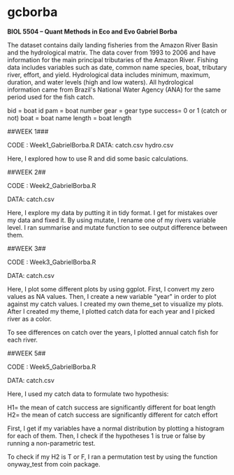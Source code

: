 # gcborba

**BIOL 5504 – Quant Methods in Eco and Evo
Gabriel Borba**

  The dataset contains daily landing fisheries from the Amazon River Basin and the hydrological matrix. The data cover from 1993 to 2006 and have information for the main principal tributaries of the Amazon River. Fishing data includes variables such as date, common name species, boat, tributary river, effort, and yield. Hydrological data includes minimum, maximum, duration, and water levels (high and low waters). All hydrological information came from Brazil's National Water Agency (ANA) for the same period used for the fish catch. 

bid = boat id
pam = boat number 
gear = gear type
success= 0 or 1 (catch or not)
boat = boat name
length = boat length 

##WEEK 1###

CODE : Week1_GabrielBorba.R
DATA: catch.csv
      hydro.csv

Here, I explored how to use R and did some basic calculations.

##WEEK 2##

CODE : Week2_GabrielBorba.R

DATA: catch.csv
      
Here, I explore my data by putting it in tidy format. I get for mistakes over my data and fixed it. By using mutate, I rename one of my rivers variable level. I ran summarise and mutate function to see output difference between them. 

##WEEK 3##

CODE : Week3_GabrielBorba.R

DATA: catch.csv
      
Here, I plot some different plots by using ggplot. First, I convert my zero values as NA values. Then, I create a new variable "year" in order to plot against my catch values. 
I created my own theme_set to visualize my plots. After I created my theme, I plotted catch data for each year and I picked river as a color.

To see differences on catch over the years, I plotted annual catch fish for each river.

##WEEK 5##

CODE : Week5_GabrielBorba.R

DATA: catch.csv

Here, I used my catch data to formulate two hypothesis:

H1= the mean of catch success are significantly different for boat length
H2= the mean of catch success are significantly different for catch effort 

First, I get if my variables have a normal distribution by plotting a histogram for each of them. Then, I check if the hypotheses 1 is true or false by running a non-parametric test. 

To check if my H2 is T or F, I ran a permutation test by using the function onyway_test from coin package. 


